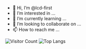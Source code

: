 - 👋 Hi, I’m @lcd-first
- 👀 I’m interested in ...
- 🌱 I’m currently learning ...
- 💞️ I’m looking to collaborate on ...
- 📫 How to reach me ...

<!---
lcd-first/lcd-first is a ✨ special ✨ repository because its `README.md` (this file) appears on your GitHub profile.
You can click the Preview link to take a look at your changes.
--->
![Visitor Count](https://profile-counter.glitch.me/lcd-first/count.svg)
![Top Langs](https://github-readme-stats.vercel.app/api/top-langs/?username=all-smile&layout=compact&theme=tokyonight)
